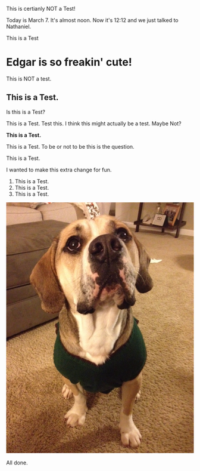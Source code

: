 This is certianly NOT a Test!

Today is March 7. It's almost noon.
Now it's 12:12 and we just talked to Nathaniel. 

This is a Test

# Edgar is so freakin' cute! 

This is NOT a test.

## This is a Test.

Is this is a Test?

This is a Test. Test this. I think this might actually be a test. Maybe Not?

**This is a Test.**

This is a Test. To be or not to be this is the question.


This is a Test.

I wanted to make this extra change for fun.
1. This is a Test.
2. This is a Test.
3. This is a Test.

![Edgar](Edgar-sweater.png)

All done.


